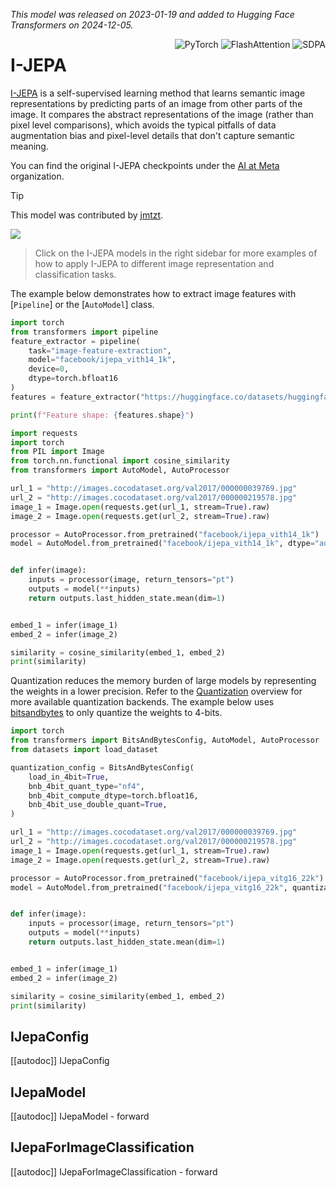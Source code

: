 <!--Copyright 2025 The HuggingFace Team. All rights reserved.

Licensed under the Apache License, Version 2.0 (the "License"); you may not use this file except in compliance with
the License. You may obtain a copy of the License at

http://www.apache.org/licenses/LICENSE-2.0

Unless required by applicable law or agreed to in writing, software distributed under the License is distributed on
an "AS IS" BASIS, WITHOUT WARRANTIES OR CONDITIONS OF ANY KIND, either express or implied. See the License for the
specific language governing permissions and limitations under the License.

⚠️ Note that this file is in Markdown but contain specific syntax for our doc-builder (similar to MDX) that may not be
rendered properly in your Markdown viewer.

-->
*This model was released on 2023-01-19 and added to Hugging Face Transformers on 2024-12-05.*

<div style="float: right;">
    <div class="flex flex-wrap space-x-1">
        <img alt="PyTorch" src="https://img.shields.io/badge/PyTorch-DE3412?style=flat&logo=pytorch&logoColor=white">
        <img alt="FlashAttention" src="https://img.shields.io/badge/%E2%9A%A1%EF%B8%8E%20FlashAttention-eae0c8?style=flat">
        <img alt="SDPA" src="https://img.shields.io/badge/SDPA-DE3412?style=flat&logo=pytorch&logoColor=white">
    </div>
</div>

# I-JEPA

[I-JEPA](https://huggingface.co/papers/2301.08243) is a self-supervised learning method that learns semantic image representations by predicting parts of an image from other parts of the image. It compares the abstract representations of the image (rather than pixel level comparisons), which avoids the typical pitfalls of data augmentation bias and pixel-level details that don't capture semantic meaning.

You can find the original I-JEPA checkpoints under the [AI at Meta](https://huggingface.co/facebook/models?search=ijepa) organization.
> [!TIP]
> This model was contributed by [jmtzt](https://huggingface.co/jmtzt).

<img src="https://huggingface.co/datasets/huggingface/documentation-images/resolve/main/transformers/model_doc/ijepa_architecture.jpg">

> Click on the I-JEPA models in the right sidebar for more examples of how to apply I-JEPA to different image representation and classification tasks.

The example below demonstrates how to extract image features with [`Pipeline`] or the [`AutoModel`] class.

<hfoptions id="usage">
<hfoption id="Pipeline">

```py
import torch
from transformers import pipeline
feature_extractor = pipeline(
    task="image-feature-extraction",
    model="facebook/ijepa_vith14_1k",
    device=0,
    dtype=torch.bfloat16
)
features = feature_extractor("https://huggingface.co/datasets/huggingface/documentation-images/resolve/main/pipeline-cat-chonk.jpeg", return_tensors=True)  

print(f"Feature shape: {features.shape}")

```

</hfoption>
<hfoption id="AutoModel">

```py
import requests
import torch
from PIL import Image
from torch.nn.functional import cosine_similarity
from transformers import AutoModel, AutoProcessor  

url_1 = "http://images.cocodataset.org/val2017/000000039769.jpg"  
url_2 = "http://images.cocodataset.org/val2017/000000219578.jpg"
image_1 = Image.open(requests.get(url_1, stream=True).raw)
image_2 = Image.open(requests.get(url_2, stream=True).raw)

processor = AutoProcessor.from_pretrained("facebook/ijepa_vith14_1k")  
model = AutoModel.from_pretrained("facebook/ijepa_vith14_1k", dtype="auto", attn_implementation="sdpa")  


def infer(image):  
    inputs = processor(image, return_tensors="pt")  
    outputs = model(**inputs)  
    return outputs.last_hidden_state.mean(dim=1)  


embed_1 = infer(image_1)  
embed_2 = infer(image_2)  

similarity = cosine_similarity(embed_1, embed_2)  
print(similarity)
```

</hfoption>
</hfoptions>

Quantization reduces the memory burden of large models by representing the weights in a lower precision. Refer to the [Quantization](../quantization/overview) overview for more available quantization backends.
The example below uses [bitsandbytes](../quantization/bitsandbytes) to only quantize the weights to 4-bits.

```py
import torch
from transformers import BitsAndBytesConfig, AutoModel, AutoProcessor
from datasets import load_dataset

quantization_config = BitsAndBytesConfig(
    load_in_4bit=True,
    bnb_4bit_quant_type="nf4",
    bnb_4bit_compute_dtype=torch.bfloat16,
    bnb_4bit_use_double_quant=True,
)

url_1 = "http://images.cocodataset.org/val2017/000000039769.jpg"
url_2 = "http://images.cocodataset.org/val2017/000000219578.jpg"
image_1 = Image.open(requests.get(url_1, stream=True).raw)
image_2 = Image.open(requests.get(url_2, stream=True).raw)

processor = AutoProcessor.from_pretrained("facebook/ijepa_vitg16_22k")
model = AutoModel.from_pretrained("facebook/ijepa_vitg16_22k", quantization_config=quantization_config, dtype="auto", attn_implementation="sdpa")


def infer(image):
    inputs = processor(image, return_tensors="pt")
    outputs = model(**inputs)
    return outputs.last_hidden_state.mean(dim=1)


embed_1 = infer(image_1)
embed_2 = infer(image_2)

similarity = cosine_similarity(embed_1, embed_2)
print(similarity)
```

## IJepaConfig

[[autodoc]] IJepaConfig

## IJepaModel

[[autodoc]] IJepaModel
    - forward

## IJepaForImageClassification

[[autodoc]] IJepaForImageClassification
    - forward

